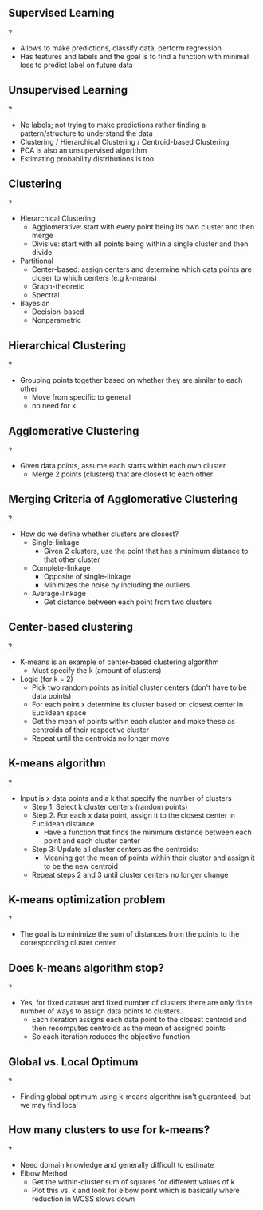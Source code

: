 
## Supervised Learning
?
- Allows to make predictions, classify data, perform regression
- Has features and labels and the goal is to find a function with minimal loss to predict label on future data
<!--SR:!2025-10-13,10,270-->

## Unsupervised Learning
?
- No labels; not trying to make predictions rather finding a pattern/structure to understand the data
- Clustering / Hierarchical Clustering / Centroid-based Clustering
- PCA is also an unsupervised algorithm
- Estimating probability distributions is too
<!--SR:!2025-10-13,10,270-->

## Clustering
?
- Hierarchical Clustering
	- Agglomerative: start with every point being its own cluster and then merge
	- Divisive: start with all points being within a single cluster and then divide
- Partitional
	- Center-based: assign centers and determine which data points are closer to which centers (e.g k-means)
	- Graph-theoretic
	- Spectral
- Bayesian
	- Decision-based
	- Nonparametric
<!--SR:!2025-10-13,10,270-->

## Hierarchical Clustering
?
- Grouping points together based on whether they are similar to each other
	- Move from specific to general
	- no need for k
<!--SR:!2025-10-15,12,270-->

## Agglomerative Clustering
?
- Given data points, assume each starts within each own cluster
	- Merge 2 points (clusters) that are closest to each other
<!--SR:!2025-10-14,11,270-->

## Merging Criteria of Agglomerative Clustering
?
- How do we define whether clusters are closest?
	- Single-linkage
		- Given 2 clusters, use the point that has a minimum distance to that other cluster
	- Complete-linkage
		- Opposite of single-linkage
		- Minimizes the noise by including the outliers
	- Average-linkage
		- Get distance between each point from two clusters
<!--SR:!2025-10-15,12,270--> 

## Center-based clustering
?
- K-means is an example of center-based clustering algorithm
	- Must specify the k (amount of clusters)
- Logic (for k = 2)
	- Pick two random points as initial cluster centers (don't have to be data points)
	- For each point x determine its cluster based on closest center in Euclidean space
	- Get the mean of points within each cluster and make these as centroids of their respective cluster
	- Repeat until the centroids no longer move
<!--SR:!2025-10-13,10,270-->

## K-means algorithm
?
- Input is x data points and a k that specify the number of clusters
	- Step 1: Select k cluster centers (random points)
	- Step 2: For each x data point, assign it to the closest center in Euclidean distance
		- Have a function that finds the minimum distance between each point and each cluster center
	- Step 3: Update all cluster centers as the centroids:
		- Meaning get the mean of points within their cluster and assign it to be the new centroid
	- Repeat steps 2 and 3 until cluster centers no longer change
<!--SR:!2025-10-13,10,270-->

## K-means optimization problem
?
- The goal is to minimize the sum of distances from the points to the corresponding cluster center
<!--SR:!2025-10-14,11,270-->

## Does k-means algorithm stop?
?
- Yes, for fixed dataset and fixed number of clusters there are only finite number of ways to assign data points to clusters.
	- Each iteration assigns each data point to the closest centroid and then recomputes centroids as the mean of assigned points
	- So each iteration reduces the objective function
<!--SR:!2025-10-15,12,270-->

## Global vs. Local Optimum
?
- Finding global optimum using k-means algorithm isn't guaranteed, but we may find local
<!--SR:!2025-10-14,11,270-->

## How many clusters to use for k-means?
?
- Need domain knowledge and generally difficult to estimate
- Elbow Method
	- Get the within-cluster sum of squares for different values of k
	- Plot this vs. k and look for elbow point which is basically where reduction in WCSS slows down
<!--SR:!2025-10-13,10,270-->